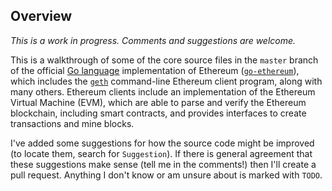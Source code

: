 ## Overview

_This is a work in progress. Comments and suggestions are welcome._

This is a walkthrough of some of the core source files in the `master` branch of the official [Go language](https://golang.org/) implementation of Ethereum \([`go-ethereum`](https://github.com/ethereum/go-ethereum)\), which includes the [`geth`](https://github.com/ethereum/go-ethereum/tree/master/core/vm) command-line Ethereum client program, along with many others. Ethereum clients include an implementation of the Ethereum Virtual Machine \(EVM\), which are able to parse and verify the Ethereum blockchain, including smart contracts, and provides interfaces to create transactions and mine blocks.

I've added some suggestions for how the source code might be improved \(to locate them, search for `Suggestion`\). If there is general agreement that these suggestions make sense \(tell me in the comments!\) then I'll create a pull request. Anything I don't know or am unsure about is marked with `TODO`.

